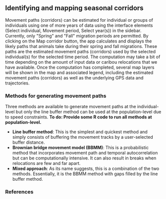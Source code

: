 ## Identifying and mapping seasonal corridors

Movement paths (corridors) can be estimated for individual or groups of individuals using one of more years of data using the interface elements (Select individual, Movement period, Select year(s)) in the sidebar. Currently, only "Spring" and "Fall" migration periods are permitted. By clicking on the Map corridor button, the app calculates and displays the likely paths that animals take during their spring and fall migrations. These paths are the estimated movement paths (corridors) used by the selected individual(s) for the selected time period. The computation may take a bit of time depending on the amount of input data or caribou relocations that we have available. Once the computation has completed, several map layers will be shown in the map and associated legend, including the estimated movement paths (corridors) as well as the underlying GPS data and trajectories.

### Methods for generating movement paths

Three methods are available to generate movement paths at the individual-level but only the line buffer method can be used at the population-level due to speed constraints. **To do: Provide some R code to run all methods at population-level.**

- **Line buffer method**: This is the simplest and quickest method and simply consists of buffering the movement tracks by a user-selected buffer distance.
- **Brownian bridge movement model (BBMM)**: This is a probabilistic method that incorporates movement path and temporal autocorrelation but can be computationally intensive. It can also result in breaks when relocations are few and far apart.
- **Mixed approach**: As its name suggests, this is a combination of the two methods. Essentially, it is the BBMM method with gaps filled by the line buffer method.

### References

